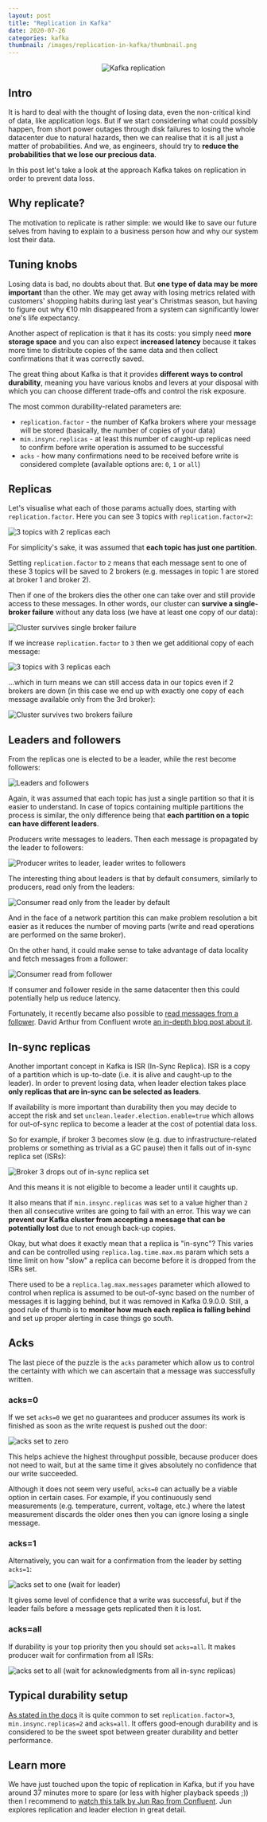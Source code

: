 ```yaml
---
layout: post
title: "Replication in Kafka"
date: 2020-07-26
categories: kafka
thumbnail: /images/replication-in-kafka/thumbnail.png
---
```


<div style="text-align: center;">
  <img src="/images/replication-in-kafka/kafka-replication.png"
  title="Kafka replication" class="rounded" />
</div>

Intro
-----

It is hard to deal with the thought of losing data, even the non-critical
kind of data, like application logs. But if we start considering what could
possibly happen, from short power outages through disk failures
to losing the whole datacenter due to natural hazards, then we can realise
that it is all just a matter of probabilities. And we, as engineers,
should try to __reduce the probabilities that we lose our precious data__.

In this post let's take a look at the approach Kafka takes on replication
in order to prevent data loss.


Why replicate?
--------------

The motivation to replicate is rather simple: we would like to save our future
selves from having to explain to a business person how and why our system
lost their data.


Tuning knobs
------------

Losing data is bad, no doubts about that. But __one type of data may be
more important__ than the other. We may get away with losing metrics related
with customers' shopping habits during last year's Christmas season,
but having to figure out why €10 mln disappeared from a system can
significantly lower one's life expectancy.

Another aspect of replication is that it has its costs: you simply need __more
storage space__ and you can also expect __increased latency__ because it takes
more time to distribute copies of the same data and then collect confirmations
that it was correctly saved.

The great thing about Kafka is that it provides __different ways to control
durability__, meaning you have various knobs and levers at your disposal with
which you can choose different trade-offs and control the risk exposure.

The most common durability-related parameters are:

* ```replication.factor``` - the number of Kafka brokers
where your message will be stored (basically, the number of copies
of your data)
* ```min.insync.replicas``` - at least this number of caught-up
replicas need to confirm before write operation is assumed to be successful
* ```acks``` - how many confirmations need to be received before write is
considered complete (available options are: ```0```, ```1``` or ```all```)


Replicas
--------

Let's visualise what each of those params actually does, starting with
```replication.factor```. Here you can see 3 topics with ```replication.factor=2```:

<img src="/images/replication-in-kafka/kafka-replication-factor-2.png"
title="3 topics with 2 replicas each" style="clear: both;" />

<div class="my-info">For simplicity's sake, it was assumed that
<strong>each topic has just one partition</strong>.</div>

Setting ```replication.factor``` to ```2``` means that each message sent to one
of these 3 topics will be saved to 2 brokers (e.g. messages in topic 1 are stored
at broker 1 and broker 2).

Then if one of the brokers dies the other one can take over and still
provide access to these messages.
In other words, our cluster can __survive a single-broker failure__ without any
data loss (we have at least one copy of our data):

<img src="/images/replication-in-kafka/kafka-survives-single-broker-failure.png"
title="Cluster survives single broker failure" style="clear: both;" />

If we increase ```replication.factor``` to ```3``` then we get additional copy
of each message:

<img src="/images/replication-in-kafka/kafka-replication-factor-3.png"
title="3 topics with 3 replicas each" style="clear: both;" />

...which in turn means we can still access data in our topics
even if 2 brokers are down (in this case we end up with exactly one copy
of each message available only from the 3rd broker):

<img src="/images/replication-in-kafka/kafka-survives-2-brokers-failure.png"
title="Cluster survives two brokers failure" style="clear: both;" />


Leaders and followers
---------------------

From the replicas one is elected to be a leader, while the rest
become followers:

<img src="/images/replication-in-kafka/leaders-followers.png"
title="Leaders and followers" style="clear: both;" />

<div class="my-info">Again, it was assumed that each topic has just a single
partition so that it is easier to understand. In case of topics containing
multiple partitions the process is similar, the only difference being
that <strong>each partition on a topic can have different leaders</strong>.</div>

Producers write messages to leaders. Then each message is propagated
by the leader to followers:

<img src="/images/replication-in-kafka/producer-leader-followers.png"
title="Producer writes to leader, leader writes to followers" style="clear: both;" />

The interesting thing about leaders is that by default consumers,
similarly to producers, read only from the leaders:

<img src="/images/replication-in-kafka/consumers-read-from-leader.png"
title="Consumer read only from the leader by default" style="clear: both;" />

And in the face of a network partition this can make problem resolution
a bit easier as it reduces the number of moving parts (write and read operations
are performed on the same broker).

On the other hand, it could make sense to take advantage of data
locality and fetch messages from a follower:

<img src="/images/replication-in-kafka/consumers-read-from-follower.png"
title="Consumer read from follower" style="clear: both;" />

If consumer and follower reside in the same datacenter then this could
potentially help us reduce latency.

Fortunately, it recently became also possible to
[read messages from a follower](https://cwiki.apache.org/confluence/display/KAFKA/KIP-392%3A+Allow+consumers+to+fetch+from+closest+replica). David Arthur from
Confluent wrote
[an in-depth blog post about it](https://www.confluent.io/blog/multi-region-data-replication/).


In-sync replicas
----------------

Another important concept in Kafka is ISR (In-Sync Replica). ISR is a copy
of a partition which is up-to-date (i.e. it is alive and caught-up
to the leader). In order to prevent losing data, when leader election
takes place __only replicas that are in-sync can be selected as leaders__.

<div class="my-info">If availability is more important than durability
then you may decide to accept the risk and set
<code>unclean.leader.election.enable=true</code> which allows for out-of-sync
replica to become a leader at the cost of potential data loss.</div>

So for example, if broker 3 becomes slow (e.g. due to infrastructure-related
problems or something as trivial as a GC pause) then it falls out of
in-sync replica set (ISRs):

<img src="/images/replication-in-kafka/broker3-out-of-sync.png"
title="Broker 3 drops out of in-sync replica set" style="clear: both;" />

And this means it is not eligible to become a leader until it caughts up.

It also means that if ```min.insync.replicas``` was set to a value
higher than ```2``` then all consecutive writes are going to fail with
an error. This way we can __prevent our Kafka cluster from accepting a message
that can be potentially lost__ due to not enough back-up copies.

Okay, but what does it exactly mean that a replica is "in-sync"? This varies
and can be controlled using ```replica.lag.time.max.ms``` param
which sets a time limit on how "slow" a replica can become before it is
dropped from the ISRs set.

<div class="my-info">There used to be a <code>replica.lag.max.messages</code>
parameter which allowed to control when replica is assumed to be
out-of-sync based on the number of messages it is lagging behind,
but it was removed in Kafka 0.9.0.0.
Still, a good rule of thumb is to <strong>monitor how much each replica is falling
behind</strong> and set up proper alerting in case things go south.</div>


Acks
----

The last piece of the puzzle is the ```acks``` parameter which allow us to
control the certainty with which we can ascertain that a message was successfully
written.

### acks=0

If we set ```acks=0``` we get no guarantees and producer assumes its work
is finished as soon as the write request is pushed out the door:

<img src="/images/replication-in-kafka/acks-0.png"
title="acks set to zero" style="clear: both;" />

This helps achieve the highest throughput possible, because producer does
not need to wait,
but at the same time it gives absolutely no confidence that our write succeeded.

Although it does not seem very useful,
```acks=0``` can actually be a viable option in certain cases.
For example, if you continuously send measurements
(e.g. temperature, current, voltage, etc.)
where the latest measurement discards the older ones
then you can ignore losing a single message.

### acks=1

Alternatively, you can wait for a confirmation from the leader
by setting ```acks=1```:

<img src="/images/replication-in-kafka/acks-1.png"
title="acks set to one (wait for leader)" style="clear: both;" />

It gives some level of confidence that a write was successful, but if the leader
fails before a message gets replicated then it is lost.

### acks=all

If durability is your top priority then you should set ```acks=all```. It makes
producer wait for confirmation from all ISRs:

<img src="/images/replication-in-kafka/acks-all.png"
title="acks set to all (wait for acknowledgments from all in-sync replicas)"
style="clear: both;" />


Typical durability setup
------------------------

[As stated in the docs](https://kafka.apache.org/documentation/#min.insync.replicas)
it is quite common to set ```replication.factor=3```, ```min.insync.replicas=2``` and ```acks=all```. It offers good-enough durability
and is considered to be the sweet spot between greater durability and
better performance.


Learn more
----------

We have just touched upon the topic of replication in Kafka, but if
you have around 37 minutes more to spare (or less with higher playback speeds ;))
then I recommend to [watch this talk by Jun Rao from Confluent](https://www.youtube.com/watch?v=li2aowPnezA). Jun explores replication and leader election in great
detail.
